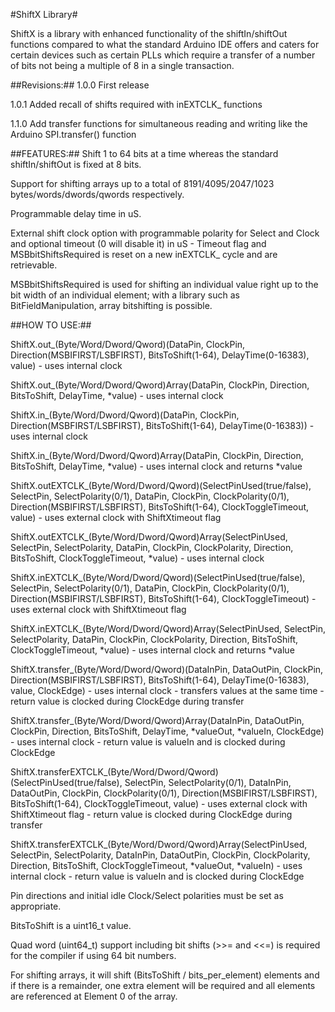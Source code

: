 #ShiftX Library#

ShiftX is a library with enhanced functionality of the shiftIn/shiftOut functions compared to what the standard Arduino IDE offers and caters for certain devices such as certain PLLs which require a transfer of a number of bits not being a multiple of 8 in a single transaction.

##Revisions:##
1.0.0 First release

1.0.1 Added recall of shifts required with inEXTCLK_ functions

1.1.0 Add transfer functions for simultaneous reading and writing like the Arduino SPI.transfer() function

##FEATURES:##
Shift 1 to 64 bits at a time whereas the standard shiftIn/shiftOut is fixed at 8 bits.

Support for shifting arrays up to a total of 8191/4095/2047/1023 bytes/words/dwords/qwords respectively.

Programmable delay time in uS.

External shift clock option with programmable polarity for Select and Clock and optional timeout (0 will disable it) in uS - Timeout flag and MSBbitShiftsRequired is reset on a new inEXTCLK_ cycle and are retrievable.

MSBbitShiftsRequired is used for shifting an individual value right up to the bit width of an individual element; with a library such as BitFieldManipulation, array bitshifting is possible.

##HOW TO USE:##

ShiftX.out_(Byte/Word/Dword/Qword)(DataPin, ClockPin, Direction(MSBIFIRST/LSBFIRST), BitsToShift(1-64), DelayTime(0-16383), value) - uses internal clock

ShiftX.out_(Byte/Word/Dword/Qword)Array(DataPin, ClockPin, Direction, BitsToShift, DelayTime, *value) - uses internal clock

ShiftX.in_(Byte/Word/Dword/Qword)(DataPin, ClockPin, Direction(MSBFIRST/LSBFIRST), BitsToShift(1-64), DelayTime(0-16383)) - uses internal clock

ShiftX.in_(Byte/Word/Dword/Qword)Array(DataPin, ClockPin, Direction, BitsToShift, DelayTime, *value) - uses internal clock and returns *value

ShiftX.outEXTCLK_(Byte/Word/Dword/Qword)(SelectPinUsed(true/false), SelectPin, SelectPolarity(0/1), DataPin, ClockPin, ClockPolarity(0/1), Direction(MSBIFIRST/LSBFIRST), BitsToShift(1-64), ClockToggleTimeout, value) - uses external clock with ShiftXtimeout flag

ShiftX.outEXTCLK_(Byte/Word/Dword/Qword)Array(SelectPinUsed, SelectPin, SelectPolarity, DataPin, ClockPin, ClockPolarity, Direction, BitsToShift, ClockToggleTimeout, *value) - uses internal clock

ShiftX.inEXTCLK_(Byte/Word/Dword/Qword)(SelectPinUsed(true/false), SelectPin, SelectPolarity(0/1), DataPin, ClockPin, ClockPolarity(0/1), Direction(MSBIFIRST/LSBFIRST), BitsToShift(1-64), ClockToggleTimeout) - uses external clock with ShiftXtimeout flag

ShiftX.inEXTCLK_(Byte/Word/Dword/Qword)Array(SelectPinUsed, SelectPin, SelectPolarity, DataPin, ClockPin, ClockPolarity, Direction, BitsToShift, ClockToggleTimeout, *value) - uses internal clock and returns *value

ShiftX.transfer_(Byte/Word/Dword/Qword)(DataInPin, DataOutPin, ClockPin, Direction(MSBIFIRST/LSBFIRST), BitsToShift(1-64), DelayTime(0-16383), value, ClockEdge) - uses internal clock - transfers values at the same time - return value is clocked during ClockEdge during transfer

ShiftX.transfer_(Byte/Word/Dword/Qword)Array(DataInPin, DataOutPin, ClockPin, Direction, BitsToShift, DelayTime, *valueOut, *valueIn, ClockEdge) - uses internal clock - return value is valueIn and is clocked during ClockEdge

ShiftX.transferEXTCLK_(Byte/Word/Dword/Qword)(SelectPinUsed(true/false), SelectPin, SelectPolarity(0/1), DataInPin, DataOutPin, ClockPin, ClockPolarity(0/1), Direction(MSBIFIRST/LSBFIRST), BitsToShift(1-64), ClockToggleTimeout, value) - uses external clock with ShiftXtimeout flag - return value is clocked during ClockEdge during transfer

ShiftX.transferEXTCLK_(Byte/Word/Dword/Qword)Array(SelectPinUsed, SelectPin, SelectPolarity, DataInPin, DataOutPin, ClockPin, ClockPolarity, Direction, BitsToShift, ClockToggleTimeout, *valueOut, *valueIn) - uses internal clock  - return value is valueIn and is clocked during ClockEdge

Pin directions and initial idle Clock/Select polarities must be set as appropriate.

BitsToShift is a uint16_t value.

Quad word (uint64_t) support including bit shifts (>>= and <<=) is required for the compiler if using 64 bit numbers.

For shifting arrays, it will shift (BitsToShift / bits_per_element) elements and if there is a remainder, one extra element will be required and all elements are referenced at Element 0 of the array.
